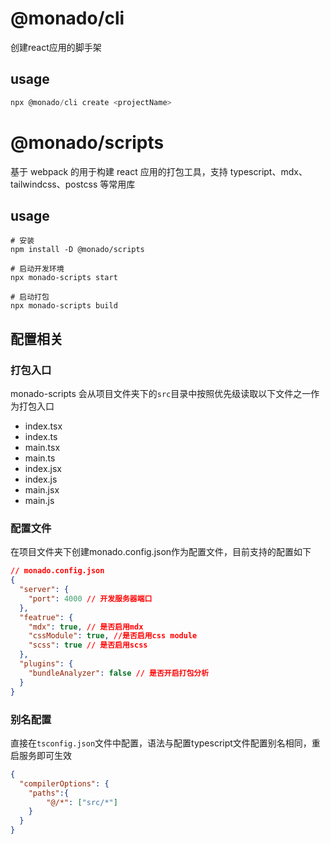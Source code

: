 # @monado/cli
创建react应用的脚手架
## usage
```js
npx @monado/cli create <projectName>
```

# @monado/scripts
基于 webpack 的用于构建 react 应用的打包工具，支持 typescript、mdx、tailwindcss、postcss 等常用库

## usage
~~~shell
# 安装
npm install -D @monado/scripts

# 启动开发环境
npx monado-scripts start

# 启动打包
npx monado-scripts build
~~~

## 配置相关
### 打包入口
monado-scripts 会从项目文件夹下的`src`目录中按照优先级读取以下文件之一作为打包入口
- index.tsx
- index.ts
- main.tsx
- main.ts
- index.jsx
- index.js
- main.jsx
- main.js

### 配置文件
在项目文件夹下创建monado.config.json作为配置文件，目前支持的配置如下
~~~json
// monado.config.json
{
  "server": {
    "port": 4000 // 开发服务器端口
  },
  "featrue": {
    "mdx": true, // 是否启用mdx
    "cssModule": true, //是否启用css module
    "scss": true // 是否启用scss
  },
  "plugins": {
    "bundleAnalyzer": false // 是否开启打包分析
  }
}
~~~

### 别名配置
直接在`tsconfig.json`文件中配置，语法与配置typescript文件配置别名相同，重启服务即可生效
~~~json
{
  "compilerOptions": {
    "paths":{
      	"@/*": ["src/*"]
    }
  }
}
~~~
